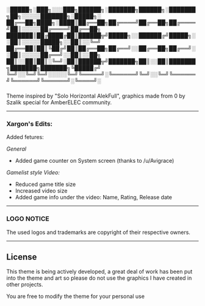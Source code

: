 
░█████╗░███╗░░░███╗██████╗░███████╗██████╗░███████╗██╗░░░░░███████╗░█████╗░
██╔══██╗████╗░████║██╔══██╗██╔════╝██╔══██╗██╔════╝██║░░░░░██╔════╝██╔══██╗
███████║██╔████╔██║██████╦╝█████╗░░██████╔╝█████╗░░██║░░░░░█████╗░░██║░░╚═╝
██╔══██║██║╚██╔╝██║██╔══██╗██╔══╝░░██╔══██╗██╔══╝░░██║░░░░░██╔══╝░░██║░░██╗
██║░░██║██║░╚═╝░██║██████╦╝███████╗██║░░██║███████╗███████╗███████╗╚█████╔╝
╚═╝░░╚═╝╚═╝░░░░░╚═╝╚═════╝░╚══════╝╚═╝░░╚═╝╚══════╝╚══════╝╚══════╝░╚════╝░
### 
Theme inspired by "Solo Horizontal AlekFull", graphics made from 0 by Szalik special for AmberELEC community.

---

### Xargon's Edits:
Added fetures:

*General*
- Added game counter on System screen (thanks to /u/Avigrace)

*Gamelist style Video:*
- Reduced game title size
- Increased video size
- Added game info under the video: Name, Rating, Release date

---

### LOGO NOTICE
The used logos and trademarks are copyright of their respective owners.

--------------------------------------------------------------------
## License
This theme is being actively developed, a great deal of work has been put into the theme and art so please do not use the graphics I have created in other projects.

You are free to modify the theme for your personal use
